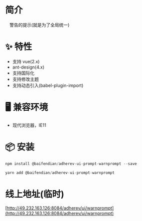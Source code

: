 # 简介
&ensp;&ensp;警告的提示(就是为了全局统一)

# ✨ 特性
- 支持 vue(2.x)
- ant-design(4.x)
- 支持国际化
- 支持修改主题
- 支持动态引入(babel-plugin-import)

# 🖥 兼容环境
- 现代浏览器，IE11

# 📦 安装
```javascript
npm install @baifendian/adherev-ui-prompt-warnprompt --save
``` 

```javascript
yarn add @baifendian/adherev-ui-prompt-warnprompt
```

# 线上地址(临时)
[http://49.232.163.126:8084/adherev/ui/warnprompt](http://49.232.163.126:8084/adherev/ui/warnprompt)



